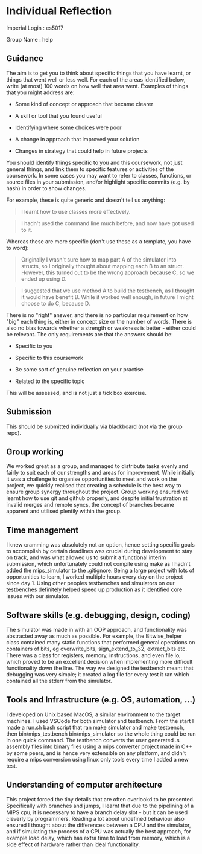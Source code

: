 Individual Reflection
=====================

Imperial Login : es5017

Group Name : help

Guidance
--------

The aim is to get you to think about specific things that you
have learnt, or things that went well or less well. For each
of the areas identified below, write (at most) 100 words on how
well that area went. Examples of things that you might address
are:

- Some kind of concept or approach that became clearer

- A skill or tool that you found useful

- Identifying where some choices were poor

- A change in approach that improved your solution

- Changes in strategy that could help in future projects



You should identify things specific to you and this coursework,
not just general things, and link them to specific features or
activities of the coursework. In some cases you may want to refer
to classes, functions, or source files in your submission,
and/or highlight specific commits (e.g. by hash) in order to
show changes.

For example, these is quite generic and doesn't tell us anything:

> I learnt how to use classes more effectively.

> I hadn't used the command line much before, and now have got used to it.

Whereas these are more specific (don't use these as a template, you
have to word):

> Originally I wasn't sure how to map part A of the simulator into
> structs, so I originally thought about mapping each B to an
> struct. However, this turned out to be the wrong approach
> because C, so we ended up using D.

> I suggested that we use method A to build the testbench, as I
> thought it would have benefit B. While it worked well enough,
> in future I might choose to do C, because D. 

There is no "right" answer, and there is no particular
requirement on how "big" each thing is, either in concept
size or the number of words. There is also no bias towards
whether a strength or weakness is better - either could be
relevant. The only requirements are that the answers should be:

- Specific to you

- Specific to this coursework

- Be some sort of genuine reflection on your practise

- Related to the specific topic

This will be assessed, and is not just a tick box exercise.

Submission
----------

This should be submitted individually via blackboard (not
via the group repo).

Group working
-------------

We worked great as a group, and managed to distribute tasks evenly and fairly to suit each of our strengths and areas for improvement. While initially it was a challenge to organise opportunities to meet and work on the project, we quickly realised that creating a schedule is the best way to ensure group synergy throughout the project. Group working ensured we learnt how to use git and github properly, and despite initial frustration at invalid merges and remote syncs, the concept of branches became apparent and utilised plentily within the group.

Time management
---------------

I knew cramming was absolutely not an option, hence setting specific goals to accomplish by certain deadlines was crucial during development to stay on track, and was what allowed us to submit a functional interim submission, which unfortunately could not compile using make as I hadn't added the mips_simulator to the .gitignore. Being a large project with lots of opportunities to learn, I worked multiple hours every day on the project since day 1. Using other peoples testbenches and simulators on our testbenches definitely helped speed up production as it identified core issues with our simulator.


Software skills (e.g. debugging, design, coding)
------------------------------------------------

The simulator was made in with an OOP approach, and functionality was abstracted away as much as possible. For example, the Bitwise_helper class contained many static functions that performed general operations on containers of bits, eg overwrite_bits, sign_extend_to_32, extract_bits etc. There was a class for registers, memory, instructions, and even file io, which proved to be an excellent decision when implementing more difficult functionality down the line. The way we designed the testbench meant that debugging was very simple; it created a log file for every test it ran which contained all the stderr from the simulator.


Tools and Infrastructure (e.g. OS, automation, ...)
---------------------------------------------------

I developed on Unix based MacOS, a similar environment to the target machines. I used VSCode for both simulator and testbench. From the start I made a run.sh bash script that ran make simulator and make testbench, then bin/mips_testbench bin/mips_simulator so the whole thing could be run in one quick command. The testbench converts the user generated .s assembly files into binary files using a mips converter project made in C++ by some peers, and is hence very extensible on any platform, and didn't require a mips conversion using linux only tools every time I added a new test.

Understanding of computer architecture
--------------------------------------

This project forced the tiny details that are often overlookd to be presented. Specifically with branches and jumps, I learnt that due to the pipelining of a MIPS cpu, it is necessary to have a branch delay slot - but it can be used cleverly by programmers. Reading a lot about undefined behaviour also ensured I thought about the differences between a CPU and the simulator, and if simulating the process of a CPU was actually the best approach, for example load delay, which has extra time to load from memory, which is a side effect of hardware rather than ideal functionality. 